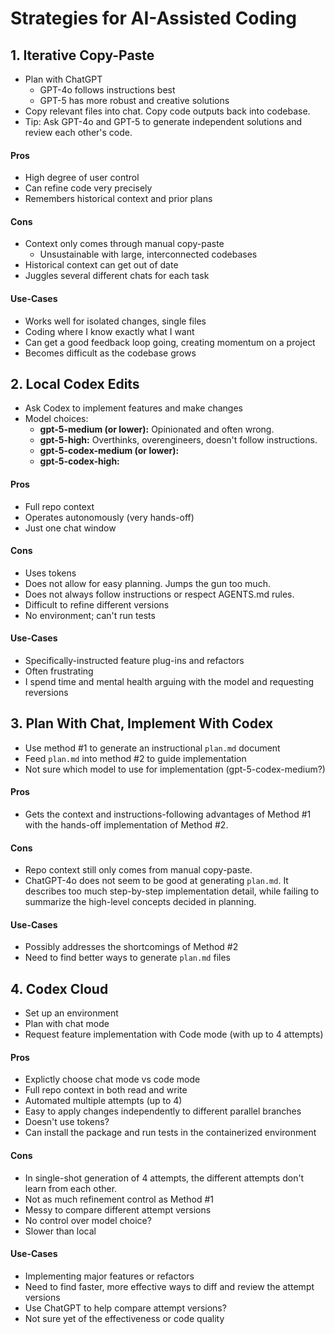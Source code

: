# Strategies for AI-Assisted Coding

## 1. Iterative Copy-Paste
- Plan with ChatGPT
  - GPT-4o follows instructions best
  - GPT-5 has more robust and creative solutions
- Copy relevant files into chat. Copy code outputs back into codebase.
- Tip: Ask GPT-4o and GPT-5 to generate independent solutions and review each other's code.

#### Pros
- High degree of user control
- Can refine code very precisely
- Remembers historical context and prior plans

#### Cons
- Context only comes through manual copy-paste
  - Unsustainable with large, interconnected codebases
- Historical context can get out of date
- Juggles several different chats for each task

#### Use-Cases
- Works well for isolated changes, single files
- Coding where I know exactly what I want
- Can get a good feedback loop going, creating momentum on a project
- Becomes difficult as the codebase grows

## 2. Local Codex Edits
- Ask Codex to implement features and make changes
- Model choices:
  - **gpt-5-medium (or lower):** Opinionated and often wrong.
  - **gpt-5-high:** Overthinks, overengineers, doesn't follow instructions.
  - **gpt-5-codex-medium (or lower):**
  - **gpt-5-codex-high:**

#### Pros
- Full repo context
- Operates autonomously (very hands-off)
- Just one chat window

#### Cons
- Uses tokens
- Does not allow for easy planning. Jumps the gun too much.
- Does not always follow instructions or respect AGENTS.md rules.
- Difficult to refine different versions
- No environment; can't run tests

#### Use-Cases
- Specifically-instructed feature plug-ins and refactors
- Often frustrating
- I spend time and mental health arguing with the model and requesting reversions

## 3. Plan With Chat, Implement With Codex
- Use method #1 to generate an instructional `plan.md` document
- Feed `plan.md` into method #2 to guide implementation
- Not sure which model to use for implementation (gpt-5-codex-medium?)

#### Pros
- Gets the context and instructions-following advantages of Method #1 with the hands-off implementation of Method #2.

#### Cons
- Repo context still only comes from manual copy-paste.
- ChatGPT-4o does not seem to be good at generating `plan.md`. It describes too much step-by-step implementation detail, while failing to summarize the high-level concepts decided in planning. 

#### Use-Cases
- Possibly addresses the shortcomings of Method #2
- Need to find better ways to generate `plan.md` files

## 4. Codex Cloud
- Set up an environment
- Plan with chat mode
- Request feature implementation with Code mode (with up to 4 attempts)

#### Pros
- Explictly choose chat mode vs code mode
- Full repo context in both read and write
- Automated multiple attempts (up to 4)
- Easy to apply changes independently to different parallel branches
- Doesn't use tokens?
- Can install the package and run tests in the containerized environment

#### Cons
- In single-shot generation of 4 attempts, the different attempts don't learn from each other.
- Not as much refinement control as Method #1
- Messy to compare different attempt versions
- No control over model choice?
- Slower than local

#### Use-Cases
- Implementing major features or refactors
- Need to find faster, more effective ways to diff and review the attempt versions
- Use ChatGPT to help compare attempt versions?
- Not sure yet of the effectiveness or code quality
